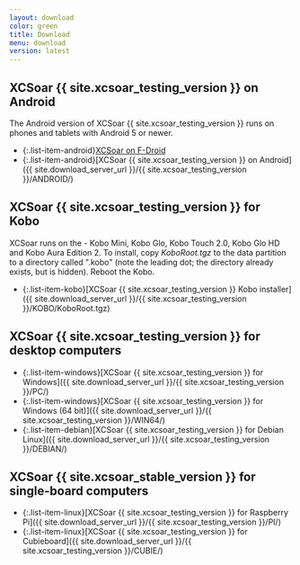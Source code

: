 ```yaml
---
layout: download
color: green
title: Download
menu: download
version: latest
---
```


## XCSoar {{ site.xcsoar_testing_version }} on Android

The Android version of XCSoar {{ site.xcsoar_testing_version }} runs on phones and tablets with Android 5 or newer.

- {:.list-item-android}[XCSoar on F-Droid](https://f-droid.org/packages/org.xcsoar/)
- {:.list-item-android}[XCSoar {{ site.xcsoar_testing_version }} on Android]({{ site.download_server_url }}/{{ site.xcsoar_testing_version }}/ANDROID/)

## XCSoar {{ site.xcsoar_testing_version }} for Kobo

XCSoar runs on the - Kobo Mini, Kobo Glo, Kobo Touch 2.0, Kobo Glo HD and
Kobo Aura Edition 2.  To install, copy *KoboRoot.tgz* to the data partition to a
directory called ".kobo" (note the leading dot; the directory already exists,
but is hidden).  Reboot the Kobo.

- {:.list-item-kobo}[XCSoar {{ site.xcsoar_testing_version }} Kobo installer]({{ site.download_server_url }}/{{ site.xcsoar_testing_version }}/KOBO/KoboRoot.tgz)

## XCSoar {{ site.xcsoar_testing_version }} for desktop computers

- {:.list-item-windows}[XCSoar {{ site.xcsoar_testing_version }} for Windows]({{ site.download_server_url }}/{{ site.xcsoar_testing_version }}/PC/)
- {:.list-item-windows}[XCSoar {{ site.xcsoar_testing_version }} for  Windows (64 bit)]({{ site.download_server_url }}/{{ site.xcsoar_testing_version }}/WIN64/)
- {:.list-item-debian}[XCSoar {{ site.xcsoar_testing_version }} for Debian Linux]({{ site.download_server_url }}/{{ site.xcsoar_testing_version }}/DEBIAN/)

## XCSoar {{ site.xcsoar_stable_version }} for single-board computers

- {:.list-item-linux}[XCSoar {{ site.xcsoar_testing_version }} for Raspberry Pi]({{ site.download_server_url }}/{{ site.xcsoar_testing_version }}/PI/)
- {:.list-item-linux}[XCSoar {{ site.xcsoar_testing_version }} for Cubieboard]({{ site.download_server_url }}/{{ site.xcsoar_testing_version }}/CUBIE/)
